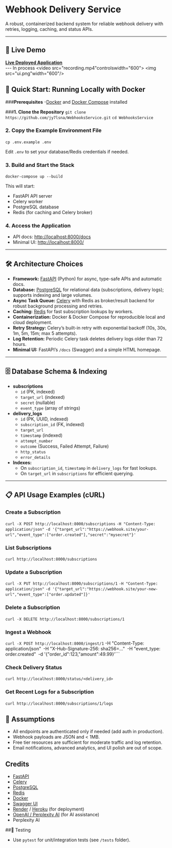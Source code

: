 # Webhook Delivery Service

A robust, containerized backend system for reliable webhook delivery with retries, logging, caching, and status APIs.

---

## 🚀 Live Demo

[**Live Deployed Application**](https://your-deployment-url.com)  
--- In process 
<video src="recording.mp4"controlswidth="600"></video>
<img src="ui.png"width="600"/>


## 🐳 Quick Start: Running Locally with Docker

###**Prerequisites**
-[Docker](https://www.docker.com/get-started) and [Docker Compose](https://docs.docker.com/compose/install/) installed

###**1. Clone the Repository**
```git clone https://github.com/jy7lsna/WebhooksService.git```
```cd WebhooksService```


### **2. Copy the Example Environment File**
```cp .env.example .env```

Edit `.env` to set your database/Redis credentials if needed.

### **3. Build and Start the Stack**
```docker-compose up --build```

This will start:
- FastAPI API server
- Celery worker
- PostgreSQL database
- Redis (for caching and Celery broker)

### **4. Access the Application**
- API docs: [http://localhost:8000/docs](http://localhost:8000/docs)
- Minimal UI: [http://localhost:8000/](http://localhost:8000/)

---

## 🛠️ Architecture Choices

- **Framework:** [FastAPI](https://fastapi.tiangolo.com/) (Python) for async, type-safe APIs and automatic docs.
- **Database:** [PostgreSQL](https://www.postgresql.org/) for relational data (subscriptions, delivery logs); supports indexing and large volumes.
- **Async Task Queue:** [Celery](https://docs.celeryq.dev/) with Redis as broker/result backend for robust background processing and retries.
- **Caching:** [Redis](https://redis.io/) for fast subscription lookups by workers.
- **Containerization:** Docker & Docker Compose for reproducible local and cloud deployment.
- **Retry Strategy:** Celery’s built-in retry with exponential backoff (10s, 30s, 1m, 5m, 15m; max 5 attempts).
- **Log Retention:** Periodic Celery task deletes delivery logs older than 72 hours.
- **Minimal UI:** FastAPI’s `/docs` (Swagger) and a simple HTML homepage.

---

## 🗄️ Database Schema & Indexing

- **subscriptions**
  - `id` (PK, indexed)
  - `target_url` (indexed)
  - `secret` (nullable)
  - `event_type` (array of strings)
- **delivery_logs**
  - `id` (PK, UUID, indexed)
  - `subscription_id` (FK, indexed)
  - `target_url`
  - `timestamp` (indexed)
  - `attempt_number`
  - `outcome` (Success, Failed Attempt, Failure)
  - `http_status`
  - `error_details`
- **Indexes:**  
  - On `subscription_id`, `timestamp` in `delivery_logs` for fast lookups.
  - On `target_url` in `subscriptions` for efficient querying.

---

## 📋 API Usage Examples (cURL)

### **Create a Subscription**
```curl -X POST http://localhost:8000/subscriptions```
```-H "Content-Type: application/json"```
```-d '{"target_url":"https://webhook.site/your-url","event_type":["order.created"],"secret":"mysecret"}'```


### **List Subscriptions**
```curl http://localhost:8000/subscriptions```

### **Update a Subscription**
```curl -X PUT http://localhost:8000/subscriptions/1```
```-H "Content-Type: application/json"```
```-d '{"target_url":"https://webhook.site/your-new-url","event_type":["order.updated"]}'```


### **Delete a Subscription**
```curl -X DELETE http://localhost:8000/subscriptions/1```


### **Ingest a Webhook**
```curl -X POST http://localhost:8000/ingest/1```
-H "Content-Type: application/json"```
```-H "X-Hub-Signature-256: sha256=..."```
```-H "event_type: order.created"```
```-d '{"order_id":123,"amount":49.99}'```


### **Check Delivery Status**
```curl http://localhost:8000/status/<delivery_id>```


### **Get Recent Logs for a Subscription**
```curl http://localhost:8000/subscriptions/1/logs```

## 📝 Assumptions

- All endpoints are authenticated only if needed (add auth in production).
- Webhook payloads are JSON and < 1MB.
- Free tier resources are sufficient for moderate traffic and log retention.
- Email notifications, advanced analytics, and UI polish are out of scope.

## Credits

- [FastAPI](https://fastapi.tiangolo.com/)
- [Celery](https://docs.celeryq.dev/)
- [PostgreSQL](https://www.postgresql.org/)
- [Redis](https://redis.io/)
- [Docker](https://www.docker.com/)
- [Swagger UI](https://swagger.io/tools/swagger-ui/)
- [Render](https://render.com/) / [Heroku](https://heroku.com/) (for deployment)
- [OpenAI / Perplexity AI](https://www.perplexity.ai/) (for AI assistance)
- Perplexity AI


##🧪 Testing
- Use `pytest` for unit/integration tests (see `/tests` folder).
